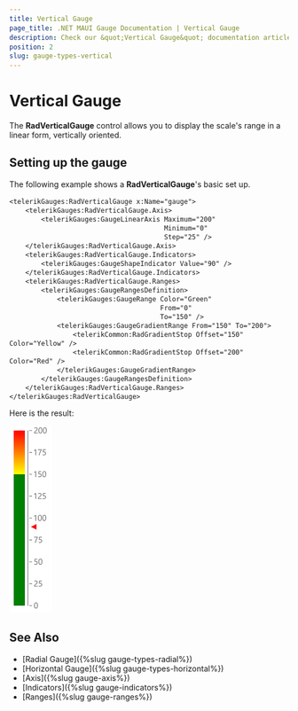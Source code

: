 ```yaml
---
title: Vertical Gauge
page_title: .NET MAUI Gauge Documentation | Vertical Gauge
description: Check our &quot;Vertical Gauge&quot; documentation article for Telerik Gauge for .NET MAUI control.
position: 2
slug: gauge-types-vertical
---
```


# Vertical Gauge

The **RadVerticalGauge** control allows you to display the scale's range in a linear form, vertically oriented.

## Setting up the gauge

The following example shows a **RadVerticalGauge**'s basic set up.

```XAML
<telerikGauges:RadVerticalGauge x:Name="gauge">
    <telerikGauges:RadVerticalGauge.Axis>
        <telerikGauges:GaugeLinearAxis Maximum="200"
                                       Minimum="0"
                                       Step="25" />
    </telerikGauges:RadVerticalGauge.Axis>
    <telerikGauges:RadVerticalGauge.Indicators>
        <telerikGauges:GaugeShapeIndicator Value="90" />
    </telerikGauges:RadVerticalGauge.Indicators>
    <telerikGauges:RadVerticalGauge.Ranges>
        <telerikGauges:GaugeRangesDefinition>
            <telerikGauges:GaugeRange Color="Green"
                                      From="0"
                                      To="150" />
            <telerikGauges:GaugeGradientRange From="150" To="200">
                <telerikCommon:RadGradientStop Offset="150" Color="Yellow" />
                <telerikCommon:RadGradientStop Offset="200" Color="Red" />
            </telerikGauges:GaugeGradientRange>
        </telerikGauges:GaugeRangesDefinition>
    </telerikGauges:RadVerticalGauge.Ranges>
</telerikGauges:RadVerticalGauge>
```

Here is the result:

![Vertical gauge example](../images/gauge-types-vertical-gauge-0.png) 

## See Also
- [Radial Gauge]({%slug gauge-types-radial%})
- [Horizontal Gauge]({%slug gauge-types-horizontal%})
- [Axis]({%slug gauge-axis%})
- [Indicators]({%slug gauge-indicators%})
- [Ranges]({%slug gauge-ranges%})